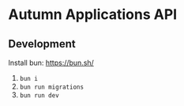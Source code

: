 # Autumn Applications API

## Development

Install bun: <https://bun.sh/>

1. `bun i`
2. `bun run migrations`
3. `bun run dev`
